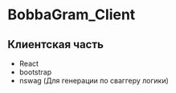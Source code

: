 # BobbaGram_Client

## Клиентская часть
- React
- bootstrap 
- nswag (Для генерации по сваггеру логики)



   